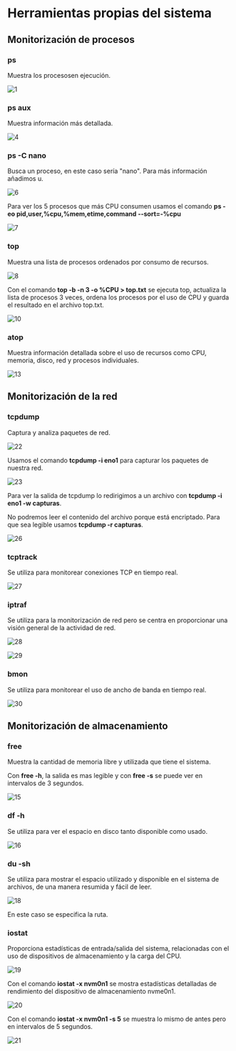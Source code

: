 # Herramientas propias del sistema

## Monitorización de procesos

### ps

Muestra los procesosen ejecución.

![1](img/1.png)

### ps aux

Muestra información más detallada.

![4](img/4.png)

### ps -C nano

Busca un proceso, en este caso sería "nano". Para más información añadimos u.

![6](img/6.png)

Para ver los 5 procesos que más CPU consumen usamos el comando **ps -eo pid,user,%cpu,%mem,etime,command --sort=-%cpu**

![7](img/7.png)

### top

Muestra una lista de procesos ordenados por consumo de recursos.

![8](img/8.png)

Con el comando **top -b -n 3 -o %CPU > top.txt** se ejecuta top, actualiza la lista de procesos 3 veces, ordena los procesos por el uso de CPU y guarda el resultado en el archivo top.txt.

![10](img/10.png)

### atop

Muestra información detallada sobre el uso de recursos como CPU, memoria, disco, red y procesos individuales.

![13](img/13.png)

## Monitorización de la red

### tcpdump

Captura y analiza paquetes de red.

![22](img/22.png)

Usamos el comando **tcpdump -i eno1** para capturar los paquetes de nuestra red.

![23](img/23.png)

Para ver la salida de tcpdump lo redirigimos a un archivo con **tcpdump -i eno1 -w capturas**.

No podremos leer el contenido del archivo porque está encriptado.
Para que sea legible usamos **tcpdump -r capturas**.

![26](img/26.png)

### tcptrack

Se utiliza para monitorear conexiones TCP en tiempo real. 

![27](img/27.png)

### iptraf

Se utiliza para la monitorización de red pero se centra en proporcionar una visión general de la actividad de red.

![28](img/28.png)

![29](img/29.png)

### bmon

Se utiliza para monitorear el uso de ancho de banda en tiempo real. 

![30](img/30.png)

## Monitorización de almacenamiento

### free

Muestra la cantidad de memoria libre y utilizada que tiene el sistema.

Con **free -h**, la salida es mas legible y con **free -s** se puede ver en intervalos de 3 segundos.

![15](img/15.png)

### df -h

Se utiliza para ver el espacio en disco tanto disponible como usado.

![16](img/16.png)

### du -sh 

Se utiliza para mostrar el espacio utilizado y disponible en el sistema de archivos, de una manera resumida y fácil de leer.

![18](img/18.png)

En este caso se especifica la ruta.

### iostat

Proporciona estadísticas de entrada/salida del sistema, relacionadas con el uso de dispositivos de almacenamiento y la carga del CPU.

![19](img/19.png)

Con el comando **iostat -x nvm0n1** se mostra estadísticas detalladas de rendimiento del dispositivo de almacenamiento nvme0n1.

![20](img/20.png)

Con el comando **iostat -x nvm0n1 -s 5** se muestra lo mismo de antes pero en intervalos de 5 segundos.

![21](img/21.png)

